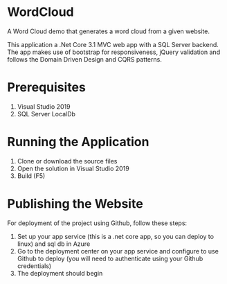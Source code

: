 # WordCloud
A Word Cloud demo that generates a word cloud from a given website.

This application a .Net Core 3.1 MVC web app with a SQL Server backend. The app makes use of bootstrap for responsiveness, jQuery validation and follows the Domain Driven Design and CQRS patterns.

# Prerequisites
1. Visual Studio 2019
2. SQL Server LocalDb

# Running the Application
1. Clone or download the source files
2. Open the solution in Visual Studio 2019
3. Build (F5) 

# Publishing the Website
For deployment of the project using Github, follow these steps:
1. Set up your app service (this is a .net core app, so you can deploy to linux) and sql db in Azure
2. Go to the deployment center on your app service and configure to use Github to deploy (you will need to authenticate using your Github credentials)
3. The deployment should begin
